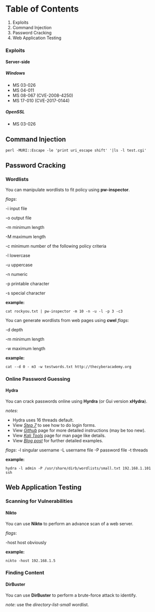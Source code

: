 # Table of Contents

 1. Exploits 
 2. Command Injection
 3. Password Cracking
 4. Web Application Testing

### Exploits 

#### Server-side
##### Windows 
 - MS 03-026
 - MS 04-011
 - MS 08-067 (CVE-2008-4250)
 - MS 17-010 (CVE-2017-0144)
##### OpenSSL
- MS 03-026


## Command Injection

    perl -MURI::Escape -le 'print uri_escape shift' '|ls -l test.cgi'


## Password Cracking

### Wordlists
You can manipulate wordlists to fit policy using **pw-inspector**.

*flags*:

-i		input file

-o	output file

-m	minimum length

-M 	maximum length

-c minimum number of the following policy criteria 

-l lowercase

-u uppercase

-n numeric

-p printable character

-s special character

**example:**

    cat rockyou.txt | pw-inspector -m 10 -n -u -l -p 3 -c3

 You can generate wordlists from web pages using **cwel**
*flags*:

-d depth

-m	minimum length

-w 	maximum length

**example:**

    cat --d 0 - m3 -w testwords.txt http://thecyberacademy.org


### Online Password Guessing 

#### Hydra
You can crack passwords online using **Hyrdra** (or Gui version **xHydra**).

*notes*:
- Hydra uses 16 threads default.
- View [*Step 7*](https://null-byte.wonderhowto.com/how-to/hack-like-pro-crack-online-web-form-passwords-with-thc-hydra-burp-suite-0160643/) to see how to do login forms.
- View [*Github*](https://github.com/vanhauser-thc/thc-hydra) page for more detailed instructions (may be too new).
- View *[Kali Tools](https://tools.kali.org/password-attacks/hydra)* page for man page like details.
- View *[Blog post](https://www.hackingarticles.in/comprehensive-guide-on-hydra-a-brute-forcing-tool/)* for further detailed examples.

*flags*:
-l		singular username
-L	 username file
-P	password file
-t	threads

**example:**

    hydra -l admin -P /usr/share/dirb/wordlists/small.txt 192.168.1.101 ssh 


## Web Application Testing

### Scanning for Vulnerabilities

#### Nikto
You can use **Nikto** to perform an advance scan of a web server.

*flags*:

-host		host obviously

**example:**

    nikto -host 192.168.1.5

### Finding Content
#### DirBuster
You can use **DirBuster** to perform a brute-force attack to identify.

*note*:
use the *directory-list-small* wordlist.
